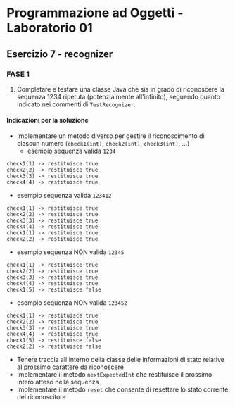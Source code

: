 # Programmazione ad Oggetti - Laboratorio 01

## Esercizio 7 - recognizer

### FASE 1

1. Completare e testare una classe Java che sia in grado di riconoscere la sequenza 1234 ripetuta (potenzialmente all'infinito), seguendo quanto indicato nei commenti di `TestRecognizer`.

#### Indicazioni per la soluzione

* Implementare un metodo diverso per gestire il riconoscimento di ciascun numero (`check1(int)`, `check2(int)`, `check3(int)`, ...)
  * esempio sequenza valida `1234`

```(java)
check1(1) -> restituisce true
check2(2) -> restituisce true
check3(3) -> restituisce true
check4(4) -> restituisce true
```

* esempio sequenza valida `123412`

```(java)
check1(1) -> restituisce true
check2(2) -> restituisce true
check3(3) -> restituisce true
check4(4) -> restituisce true
check1(1) -> restituisce true
check2(2) -> restituisce true
```

* esempio sequenza NON valida `12345`

```(java)
check1(1) -> restituisce true
check2(2) -> restituisce true
check3(3) -> restituisce true
check4(4) -> restituisce true
check1(5) -> restituisce false
```

* esempio sequenza NON valida `123452`

```(java)
check1(1) -> restituisce true
check2(2) -> restituisce true
check3(3) -> restituisce true
check4(4) -> restituisce true
check1(5) -> restituisce false
check2(2) -> restituisce false
```

* Tenere traccia all'interno della classe delle informazioni di stato relative al prossimo carattere da riconoscere
* Implementare il metodo `nextExpectedInt` che restituisce il prossimo intero atteso nella sequenza
* Implementare il metodo `reset` che consente di resettare lo stato corrente del riconoscitore
